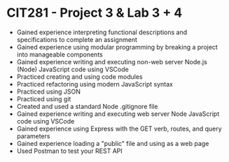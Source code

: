 # CIT281 - Project 3 & Lab 3 + 4

  - Gained experience interpreting functional descriptions and specifications to complete an assignment
  - Gained experience using modular programming by breaking a project into manageable components
  - Gained experience writing and executing non-web server Node.js (Node) JavaScript code using VSCode
  - Practiced creating and using code modules
  - Practiced refactoring using modern JavaScript syntax
  - Practiced using JSON
  - Practiced using git
  - Created and used a standard Node .gitignore file
  - Gained experience writing and executing web server Node JavaScript code using VSCode
  - Gained experience using Express with the GET verb, routes, and query parameters
  - Gained experience loading a "public" file and using as a web page
  - Used Postman to test your REST API
